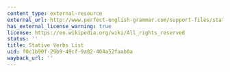 ```yaml
---
content_type: external-resource
external_url: http://www.perfect-english-grammar.com/support-files/stative-verbs-list.pdf
has_external_license_warning: true
license: https://en.wikipedia.org/wiki/All_rights_reserved
status: ''
title: Stative Verbs List
uid: f0c1b90f-29b9-49cf-9a82-404a52faab0a
wayback_url: ''
---
```

